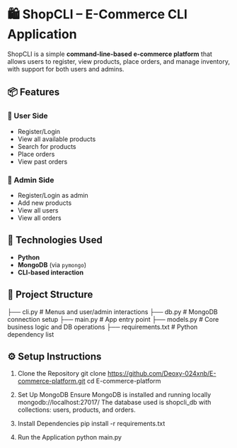 # 🛍️ ShopCLI – E-Commerce CLI Application

ShopCLI is a simple **command-line-based e-commerce platform** that allows users to register, view products, place orders, and manage inventory, with support for both users and admins.

## 📦 Features

### 👤 User Side
- Register/Login
- View all available products
- Search for products
- Place orders
- View past orders

### 🔐 Admin Side
- Register/Login as admin
- Add new products
- View all users
- View all orders

## 🧰 Technologies Used

- **Python**
- **MongoDB** (via `pymongo`)
- **CLI-based interaction**


## 📁 Project Structure

├── cli.py # Menus and user/admin interactions
├── db.py # MongoDB connection setup
├── main.py # App entry point
├── models.py # Core business logic and DB operations
├── requirements.txt # Python dependency list


## ⚙️ Setup Instructions

1. Clone the Repository
git clone https://github.com/Deoxy-024xnb/E-commerce-platform.git
cd E-commerce-platform

2. Set Up MongoDB
Ensure MongoDB is installed and running locally
mongodb://localhost:27017/
The database used is shopcli_db with collections: users, products, and orders.

3. Install Dependencies
pip install -r requirements.txt

4. Run the Application
python main.py
